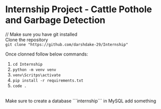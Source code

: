 # Internship Project - Cattle Pothole and Garbage Detection

// Make sure you have git installed <br>
Clone the repository <br>
```git clone "https://github.com/darshdake-29/Internship"```

Once clonned follow below commands: <br>
1. ```cd Internship``` <br>
2. ```python -m venv venv``` <br>
3. ```venv\Scritps\activate``` <br>
4. ```pip install -r requirements.txt``` <br>
5. ```code .```
<br>
Make sure to create a database ```internship``` in MySQL
add something 
